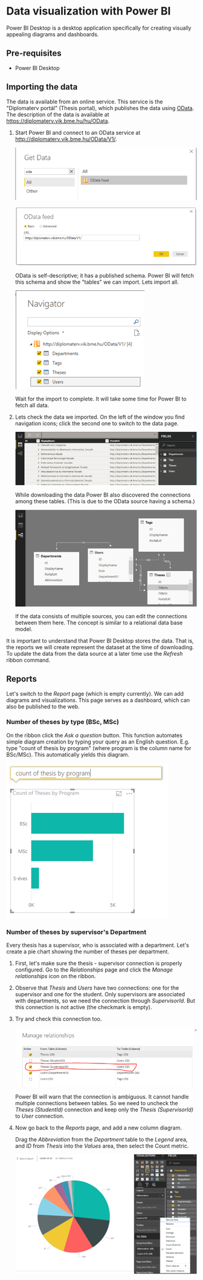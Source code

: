 # Data visualization with Power BI

Power BI Desktop is a desktop application specifically for creating visually appealing diagrams and dashboards.

## Pre-requisites

* Power BI Desktop

## Importing the data

The data is available from an online service. This service is the "Diplomaterv portál" (Thesis portal), which publishes the data using [OData](<https://en.wikipedia.org/wiki/Open_Data_Protocol>). The description of the data is available at <https://diplomaterv.vik.bme.hu/hu/OData>.

1. Start Power BI and connect to an OData service at <http://diplomaterv.vik.bme.hu/OData/V1/>.

    ![Choose OData Feed data type](images/connect-odata-feed.png)

    ![Specify OData URL](images/connect-odata-url.png)

    OData is self-descriptive; it has a published schema. Power BI will fetch this schema and show the "tables" we can import. Lets import all.

    ![Choose data to import](images/connect-odata-tables.png)

    Wait for the import to complete. It will take some time for Power BI to fetch all data.

1. Lets check the data we imported. On the left of the window you find navigation icons; click the second one to switch to the data page.

    ![The data model in Power BI](images/data-model-in-powerbi.png)

    While downloading the data Power BI also discovered the connections among these tables. (This is due to the OData source having a schema.)

    ![Data relationships](images/data-relationships.png)

    If the data consists of multiple sources, you can edit the connections between them here. The concept is similar to a relational data base model.

It is important to understand that Power BI Desktop stores the data. That is, the reports we will create represent the dataset at the time of downloading. To update the data from the data source at a later time use the _Refresh_ ribbon command.

## Reports

Let's switch to the _Report_ page (which is empty currently). We can add diagrams and visualizations. This page serves as a dashboard, which can also be published to the web.

### Number of theses by type (BSc, MSc)

On the ribbon click the _Ask a question_ button. This function automates simple diagram creation by typing your query as an English question. E.g. type "count of thesis by program" (where program is the column name for BSc/MSc). This automatically yields this diagram.

![Ask a question example](images/report-thesis-by-program.png)

### Number of theses by supervisor's Department

Every thesis has a supervisor, who is associated with a department. Let's create a pie chart showing the number of theses per department.

1. First, let's make sure the thesis - supervisor connection is properly configured. Go to the _Relationships_ page and click the _Manage relationships_ icon on the ribbon.

1. Observe that _Thesis_ and _Users_ have two connections: one for the supervisor and one for the student. Only supervisors are associated with departments, so we need the connection through _SupervisorId_. But this connection is not active (the checkmark is empty).

1. Try and check this connection too.

    ![Data relationship between thesis and user](images/data-relationship-supervisor-dept.png)

    Power BI will warn that the connection is ambiguous. It cannot handle multiple connections between tables. So we need to uncheck the _Theses (StudentId)_ connection and keep only the  _Thesis (SupervisorId)_ to _User_ connection.

1. Now go back to the _Reports_ page, and add a new column diagram.

    Drag the _Abbreviation_ from the _Department_ table to the _Legend_ area, and _ID_ from _Thesis_ into the _Values_ area, then select the Count metric.

    ![Column diagram example](images/report-thesis-by-department.png)